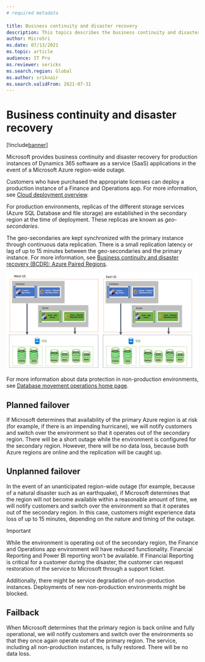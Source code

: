 ```yaml
---
# required metadata

title: Business continuity and disaster recovery
description: This topics describes the business continuity and disaster recovery that Microsoft provides for production instances of Microsoft Dynamics 365 SaaS applications in the event of an Azure region-wide outage.
author: MicroSri
ms.date: 07/13/2021
ms.topic: article
audience: IT Pro
ms.reviewer: sericks
ms.search.region: Global
ms.author: sriknair
ms.search.validFrom: 2021-07-31
---
```


# Business continuity and disaster recovery

[!include[banner](../includes/banner.md)]

Microsoft provides business continuity and disaster recovery for production instances of Dynamics 365 software as a service (SaaS) applications in the event of a Microsoft Azure region-wide outage.

Customers who have purchased the appropriate licenses can deploy a production instance of a Finance and Operations app. For more information, see [Cloud deployment overview](../deployment/cloud-deployment-overview.md).

For production environments, replicas of the different storage services (Azure SQL Database and file storage) are established in the secondary region at the time of deployment. These replicas are known as *geo-secondaries*.

The geo-secondaries are kept synchronized with the primary instance through continuous data replication. There is a small replication latency or lag of up to 15 minutes between the geo-secondaries and the primary instance. For more information, see [Business continuity and disaster recovery (BCDR): Azure Paired Regions](/azure/best-practices-availability-paired-regions).

![Geo-secondaries](media/Finance-and-Operations-apps.png)

For more information about data protection in non-production environments, see [Database movement operations home page](../database/dbmovement-operations.md).

## Planned failover

If Microsoft determines that availability of the primary Azure region is at risk (for example, if there is an impending hurricane), we will notify customers and switch over the environment so that it operates out of the secondary region. There will be a short outage while the environment is configured for the secondary region. However, there will be no data loss, because both Azure regions are online and the replication will be caught up.

## Unplanned failover

In the event of an unanticipated region-wide outage (for example, because of a natural disaster such as an earthquake), if Microsoft determines that the region will not become available within a reasonable amount of time, we will notify customers and switch over the environment so that it operates out of the secondary region. In this case, customers might experience data loss of up to 15 minutes, depending on the nature and timing of the outage.

> [!IMPORTANT]
> While the environment is operating out of the secondary region, the Finance and Operations app environment will have reduced functionality. Financial Reporting and Power BI reporting won't be available. If Financial Reporting is critical for a customer during the disaster, the customer can request restoration of the service to Microsoft through a support ticket.
>
> Additionally, there might be service degradation of non-production instances. Deployments of new non-production environments might be blocked.

## Failback

When Microsoft determines that the primary region is back online and fully operational, we will notify customers and switch over the environments so that they once again operate out of the primary region. The service, including all non-production instances, is fully restored. There will be no data loss.
